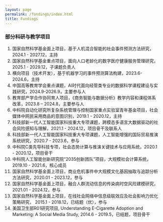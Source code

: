 ```yaml
---
layout: page
permalink: /fundings/index.html
title: Fundings
---
```


### 部分科研与教学项目

1.	国家自然科学基金面上项目，基于人机混合智能的社会事件预测方法研究，2024.1 - 2027.12，主持
2.	国家自然科学基金重点项目，面向人口老龄化的数字医疗健康服务管理研究，2025.1 - 2029.12，子课题负责人
3.	横向项目（技术开发），基于机器学习的事件预测算法构建，2023.6-2024.6，主持
4.	中国高等教育学会重点课题，AI时代面向经管类专业的数据科学课程建设与实践研究，2024.9-2026.9，主要参与人
5.	教育部产学合作协同育人项目，《商务智能与数据分析》教学内容和课程体系改革，2023.8 – 2024.8，主要参与人
6.	中科院自动化研究所复杂系统管理与控制国家重点实验室青年基金项目，社会媒体中网民采用商品的意图识别，2019.1 - 2020.12，主持
7.	科技部新一代人工智能国家科技重大专项课题，跨模态多语言大数据驱动的社会风险感知与理解，2021.1 - 2024.12，项目骨干及联系人
8.	科技部新一代人工智能国家科技重大专项课题，人工智能增强的国际贸易推演系统研究，2020.7 - 2023.6，参与
9.	中科院C类先导科技专项，社会态势计算与推演关键技术与应用系统，2020.1 - 2020.12，项目骨干
10.	中科院人工智能创新研究院“2035创新团队”项目，大规模社会计算系统，2019.10 - 2021.6，核心成员
11.	国家自然科学基金面上项目，商业危机事件中大规模文化基因抽取与追踪分析方法研究，2020.01 - 2023.12，参与
12.	国家自然科学基金面上项目，融合人群流动信息的传染病时空风险建模研究，2021.01 - 2024.12，参与
13.	国家自然科学基金面上项目，在线社会网络中信息级联效应及社会影响力优化策略研究， 2015.1 - 2018.12，已结题（优），参与
14.	美国卫生部R01研究项目, Understanding E-Cigarette Adoption and Marketing: A Social Media Study, 2014.6 - 2019.5，已结题，项目骨干
